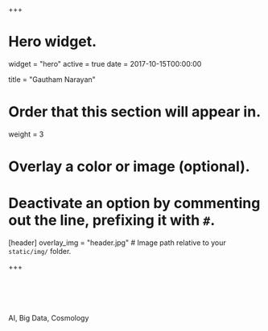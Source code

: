 +++
# Hero widget.
widget = "hero"
active = true
date = 2017-10-15T00:00:00

title = "Gautham Narayan"

# Order that this section will appear in.
weight = 3

# Overlay a color or image (optional).
#   Deactivate an option by commenting out the line, prefixing it with `#`.
[header]
  overlay_img = "header.jpg"  # Image path relative to your `static/img/` folder.

+++
<br />
<br />
<br />
<br />
<br />
<br />
AI, Big Data, Cosmology    

